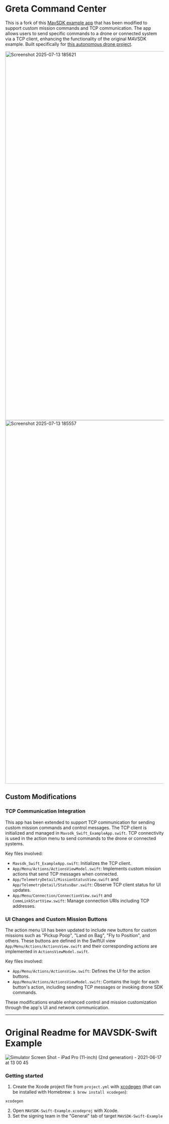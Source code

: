 
# Greta Command Center

This is a fork of this [MavSDK example app](https://github.com/mavlink/MAVSDK-Swift-Example) that has been modified to support custom mission commands and TCP communication. The app allows users to send specific commands to a drone or connected system via a TCP client, enhancing the functionality of the original MAVSDK example. Built specifically for [this autonomous drone project](https://github.com/Carson-Stark/AutonomousDrone).

<img width="2554" height="1171" alt="Screenshot 2025-07-13 185621" src="https://github.com/user-attachments/assets/c3a5685d-67d7-4020-9765-57f3eadccd07" />

<img width="2532" height="1154" alt="Screenshot 2025-07-13 185557" src="https://github.com/user-attachments/assets/c692914b-81fc-482e-997c-8601b22d83a8" />

## Custom Modifications

### TCP Communication Integration

This app has been extended to support TCP communication for sending custom mission commands and control messages. The TCP client is initialized and managed in `Mavsdk_Swift_ExampleApp.swift`. TCP connectivity is used in the action menu to send commands to the drone or connected systems.

Key files involved:
- `Mavsdk_Swift_ExampleApp.swift`: Initializes the TCP client.
- `App/Menu/Actions/ActionsViewModel.swift`: Implements custom mission actions that send TCP messages when connected.
- `App/TelemetryDetail/MissionStatusView.swift` and `App/TelemetryDetail/StatusBar.swift`: Observe TCP client status for UI updates.
- `App/Menu/Connection/ConnectionView.swift` and `CommLinkStartView.swift`: Manage connection URIs including TCP addresses.

### UI Changes and Custom Mission Buttons

The action menu UI has been updated to include new buttons for custom missions such as "Pickup Poop", "Land on Bag", "Fly to Position", and others. These buttons are defined in the SwiftUI view `App/Menu/Actions/ActionsView.swift` and their corresponding actions are implemented in `ActionsViewModel.swift`.

Key files involved:
- `App/Menu/Actions/ActionsView.swift`: Defines the UI for the action buttons.
- `App/Menu/Actions/ActionsViewModel.swift`: Contains the logic for each button's action, including sending TCP messages or invoking drone SDK commands.

These modifications enable enhanced control and mission customization through the app's UI and network communication.

---

# Original Readme for MAVSDK-Swift Example 

![Simulator Screen Shot - iPad Pro (11-inch) (2nd generation) - 2021-06-17 at 13 00 45](https://user-images.githubusercontent.com/15242786/122464761-158e5880-cf6c-11eb-9b72-671ca75619f3.png)

### Getting started

1. Create the Xcode project file from `project.yml` with [xcodegen](https://github.com/yonaskolb/XcodeGen) (that can be installed with Homebrew: `$ brew install xcodegen`):

```
xcodegen
```

2. Open `MAVSDK-Swift-Example.xcodeproj` with Xcode.
3. Set the signing team in the "General" tab of target `MAVSDK-Swift-Example`
